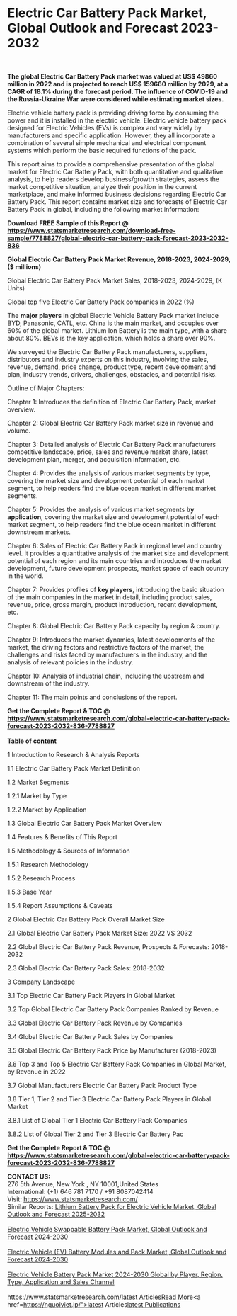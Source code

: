 <h1>Electric Car Battery Pack Market, Global Outlook and Forecast 2023-2032</h1><br/><p><strong>The global Electric Car Battery Pack market was valued at US$ 49860 million in 2022 and is projected to reach US$ 159660 million by 2029, at a <strong>CAGR</strong> of 18.1% during the forecast period. The influence of COVID-19 and the Russia-Ukraine War were considered while estimating market sizes.</strong></p><p>Electric vehicle battery pack is providing driving force by consuming the power and it is installed in the electric vehicle. Electric vehicle battery pack designed for Electric Vehicles (EVs) is complex and vary widely by manufacturers and specific application. However, they all incorporate a combination of several simple mechanical and electrical component systems which perform the basic required functions of the pack.</p><p>This report aims to provide a comprehensive presentation of the global market for Electric Car Battery Pack, with both quantitative and qualitative analysis, to help readers develop business/growth strategies, assess the market competitive situation, analyze their position in the current marketplace, and make informed business decisions regarding Electric Car Battery Pack. This report contains market size and forecasts of Electric Car Battery Pack in global, including the following market information:</p><p><strong>Download FREE Sample of this Report @ <a href="https://www.statsmarketresearch.com/download-free-sample/7788827/global-electric-car-battery-pack-forecast-2023-2032-836">https://www.statsmarketresearch.com/download-free-sample/7788827/global-electric-car-battery-pack-forecast-2023-2032-836</a></strong></p><p><strong>Global Electric Car Battery Pack Market Revenue, 2018-2023, 2024-2029, ($ millions)</strong></p><p>Global Electric Car Battery Pack Market Sales, 2018-2023, 2024-2029, (K Units)</p><p>Global top five Electric Car Battery Pack companies in 2022 (%)</p><p>The <strong>major players</strong> in global Electric Vehicle Battery Pack market include BYD, Panasonic, CATL, etc. China is the main market, and occupies over 60% of the global market. Lithium Ion Battery is the main type, with a share about 80%. BEVs is the key application, which holds a share over 90%.</p><p>We surveyed the Electric Car Battery Pack manufacturers, suppliers, distributors and industry experts on this industry, involving the sales, revenue, demand, price change, product type, recent development and plan, industry trends, drivers, challenges, obstacles, and potential risks.</p><p>Outline of Major Chapters:</p><p>Chapter 1: Introduces the definition of Electric Car Battery Pack, market overview.</p><p>Chapter 2: Global Electric Car Battery Pack market size in revenue and volume.</p><p>Chapter 3: Detailed analysis of Electric Car Battery Pack manufacturers competitive landscape, price, sales and revenue market share, latest development plan, merger, and acquisition information, etc.</p><p>Chapter 4: Provides the analysis of various market segments by type, covering the market size and development potential of each market segment, to help readers find the blue ocean market in different market segments.</p><p>Chapter 5: Provides the analysis of various market segments <strong>by application</strong>, covering the market size and development potential of each market segment, to help readers find the blue ocean market in different downstream markets.</p><p>Chapter 6: Sales of Electric Car Battery Pack in regional level and country level. It provides a quantitative analysis of the market size and development potential of each region and its main countries and introduces the market development, future development prospects, market space of each country in the world.</p><p>Chapter 7: Provides profiles of <strong>key players</strong>, introducing the basic situation of the main companies in the market in detail, including product sales, revenue, price, gross margin, product introduction, recent development, etc.</p><p>Chapter 8: Global Electric Car Battery Pack capacity by region & country.</p><p>Chapter 9: Introduces the market dynamics, latest developments of the market, the driving factors and restrictive factors of the market, the challenges and risks faced by manufacturers in the industry, and the analysis of relevant policies in the industry.</p><p>Chapter 10: Analysis of industrial chain, including the upstream and downstream of the industry.</p><p>Chapter 11: The main points and conclusions of the report.</p><div><b>Get the Complete Report & TOC @ <a href="https://www.statsmarketresearch.com/global-electric-car-battery-pack-forecast-2023-2032-836-7788827">https://www.statsmarketresearch.com/global-electric-car-battery-pack-forecast-2023-2032-836-7788827</a></b></div><br><b>Table of content</b><p>1 Introduction to Research & Analysis Reports<br />
 
  1.1 Electric Car Battery Pack Market Definition<br />
 
  1.2 Market Segments<br />
 
  1.2.1 Market by Type<br />
 
  1.2.2 Market by Application<br />
 
  1.3 Global Electric Car Battery Pack Market Overview<br />
 
  1.4 Features & Benefits of This Report<br />
 
  1.5 Methodology & Sources of Information<br />
 
  1.5.1 Research Methodology<br />
 
  1.5.2 Research Process<br />
 
  1.5.3 Base Year<br />
 
  1.5.4 Report Assumptions & Caveats<br />
 
 2 Global Electric Car Battery Pack Overall Market Size<br />
 
  2.1 Global Electric Car Battery Pack Market Size: 2022 VS 2032<br />
 
  2.2 Global Electric Car Battery Pack Revenue, Prospects & Forecasts: 2018-2032<br />
 
  2.3 Global Electric Car Battery Pack Sales: 2018-2032<br />
 
 3 Company Landscape<br />
 
  3.1 Top Electric Car Battery Pack Players in Global Market<br />
 
  3.2 Top Global Electric Car Battery Pack Companies Ranked by Revenue<br />
 
  3.3 Global Electric Car Battery Pack Revenue by Companies<br />
 
  3.4 Global Electric Car Battery Pack Sales by Companies<br />
 
  3.5 Global Electric Car Battery Pack Price by Manufacturer (2018-2023)<br />
 
  3.6 Top 3 and Top 5 Electric Car Battery Pack Companies in Global Market, by Revenue in 2022<br />
 
  3.7 Global Manufacturers Electric Car Battery Pack Product Type<br />
 
  3.8 Tier 1, Tier 2 and Tier 3 Electric Car Battery Pack Players in Global Market<br />
 
  3.8.1 List of Global Tier 1 Electric Car Battery Pack Companies<br />
 
  3.8.2 List of Global Tier 2 and Tier 3 Electric Car Battery Pac<br><div><b>Get the Complete Report & TOC @ <a href="https://www.statsmarketresearch.com/global-electric-car-battery-pack-forecast-2023-2032-836-7788827">https://www.statsmarketresearch.com/global-electric-car-battery-pack-forecast-2023-2032-836-7788827</a></b></div></p> <b>CONTACT US:</b><br>276 5th Avenue, New York , NY 10001,United States<br>International: (+1) 646 781 7170 / +91 8087042414<br>Visit: <a href="https://www.statsmarketresearch.com/">https://www.statsmarketresearch.com/</a><br>Similar Reports: <a href="https://www.statsmarketresearch.com/global-electric-car-battery-pack-forecast-2023-2032-836-7788827">Lithium Battery Pack for Electric Vehicle Market, Global Outlook and Forecast 2025-2032</a><br/><br/><a href="https://www.statsmarketresearch.com/global-electric-car-battery-pack-forecast-2023-2032-836-7788827">Electric Vehicle Swappable Battery Pack Market, Global Outlook and Forecast 2024-2030</a><br/><br/><a href="https://www.statsmarketresearch.com/global-electric-car-battery-pack-forecast-2023-2032-836-7788827">Electric Vehicle (EV) Battery Modules and Pack Market, Global Outlook and Forecast 2024-2030</a><br/><br/><a href="https://www.statsmarketresearch.com/global-electric-car-battery-pack-forecast-2023-2032-836-7788827">Electric Vehicle Battery Pack Market 2024-2030 Global by Player, Region, Type, Application and Sales Channel</a><br/><br/><a href="https://gyeongbokgung.com">https://www.statsmarketresearch.com/</a><a href="https://hallyeomaritime.com">latest Articles</a><a href="https://jingwansa.com">Read More</a><a href=https://nguoiviet.jp/">latest Articles</a><a href="https://www.intelmarketresearch.com/">latest Publications</a>